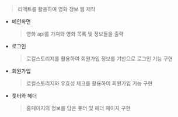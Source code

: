 > 리액트를 활용하여 영화 정보 웹 제작
> 
- 메인화면
    
    > 영화 api를 가져와 영화 목록 및 정보들을 출력
    > 
- 로그인
    
    > 로컬스토리지를 활용하여 회원가입 정보를 기반으로 로그인 기능 구현
    > 
- 회원가입
    
    > 로컬스토리지와 유효성 체크를 활용하여 회원가입 기능 구현
    > 
- 풋터와 헤더
    
    > 홈페이지의 정보를 담은 풋터 및 헤더 페이지 구현
    >
